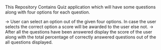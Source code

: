 This Repository Contains Quiz application which will have some questions along with four options for each question.

-> User can select an option out of the given four options. In case the user selects the correct option a score will be awarded to the user else not.
-> After all the questions have been answered display the score of the user along with the total percentage of correctly answered questions out of the all questions displayed.

